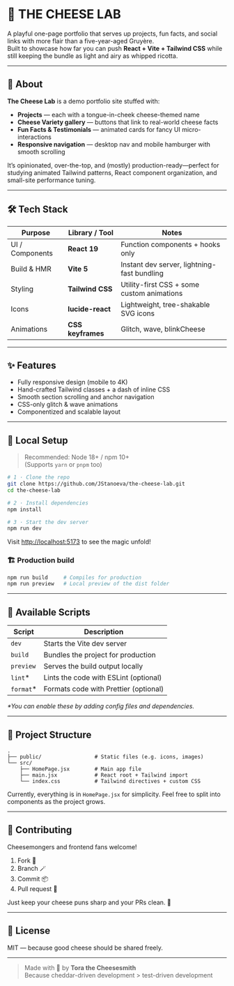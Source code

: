 # 🧀 THE CHEESE LAB

A playful one-page portfolio that serves up projects, fun facts, and social links with more flair than a five-year-aged Gruyère.  
Built to showcase how far you can push **React + Vite + Tailwind CSS** while still keeping the bundle as light and airy as whipped ricotta.

---

## 🧀 About

**The Cheese Lab** is a demo portfolio site stuffed with:

- **Projects** — each with a tongue-in-cheek cheese-themed name
- **Cheese Variety gallery** — buttons that link to real-world cheese facts
- **Fun Facts & Testimonials** — animated cards for fancy UI micro-interactions
- **Responsive navigation** — desktop nav and mobile hamburger with smooth scrolling

It’s opinionated, over-the-top, and (mostly) production-ready—perfect for studying animated Tailwind patterns, React component organization, and small-site performance tuning.

---

## 🛠 Tech Stack

| Purpose         | Library / Tool    | Notes                                       |
| --------------- | ----------------- | ------------------------------------------- |
| UI / Components | **React 19**      | Function components + hooks only            |
| Build & HMR     | **Vite 5**        | Instant dev server, lightning-fast bundling |
| Styling         | **Tailwind CSS**  | Utility-first CSS + some custom animations  |
| Icons           | **lucide-react**  | Lightweight, tree-shakable SVG icons        |
| Animations      | **CSS keyframes** | Glitch, wave, blinkCheese                   |

---

## ✨ Features

- Fully responsive design (mobile to 4K)
- Hand-crafted Tailwind classes + a dash of inline CSS
- Smooth section scrolling and anchor navigation
- CSS-only glitch & wave animations
- Componentized and scalable layout

---

## 🧪 Local Setup

> Recommended: Node 18+ / npm 10+  
> (Supports `yarn` or `pnpm` too)

```bash
# 1 · Clone the repo
git clone https://github.com/JStanoeva/the-cheese-lab.git
cd the-cheese-lab

# 2 · Install dependencies
npm install

# 3 · Start the dev server
npm run dev
```

Visit [http://localhost:5173](http://localhost:5173) to see the magic unfold!

### 🏗 Production build

```bash
npm run build     # Compiles for production
npm run preview   # Local preview of the dist folder
```

---

## 📜 Available Scripts

| Script     | Description                           |
| ---------- | ------------------------------------- |
| `dev`      | Starts the Vite dev server            |
| `build`    | Bundles the project for production    |
| `preview`  | Serves the build output locally       |
| `lint`\*   | Lints the code with ESLint (optional) |
| `format`\* | Formats code with Prettier (optional) |

_\*You can enable these by adding config files and dependencies._

---

## 📁 Project Structure

```
.
├── public/                 # Static files (e.g. icons, images)
└── src/
    ├── HomePage.jsx        # Main app file
    ├── main.jsx            # React root + Tailwind import
    └── index.css           # Tailwind directives + custom CSS
```

Currently, everything is in `HomePage.jsx` for simplicity. Feel free to split into components as the project grows.

---

## 💛 Contributing

Cheesemongers and frontend fans welcome!

1. Fork 🍴
2. Branch 🪄
3. Commit 📦
4. Pull request 🤝

Just keep your cheese puns sharp and your PRs clean. 🧼

---

## 🪪 License

MIT — because good cheese should be shared freely.

---

> Made with 🧀 by **Tora the Cheesesmith**  
> Because cheddar-driven development > test-driven development

